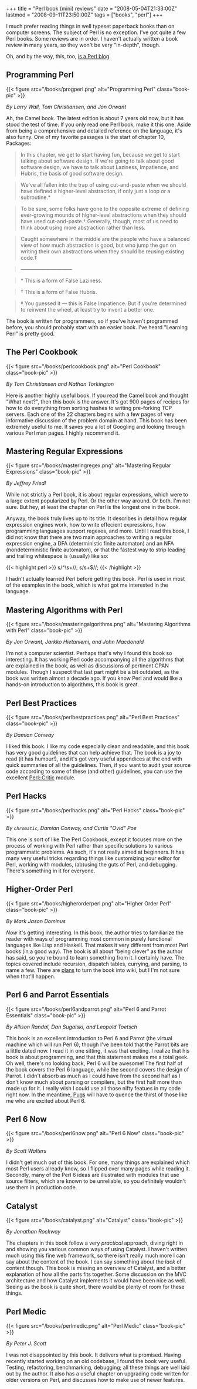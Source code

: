 +++
title = "Perl book (mini) reviews"
date = "2008-05-04T21:33:00Z"
lastmod = "2008-09-11T23:50:00Z"
tags = ["books", "perl"]
+++

I much prefer reading things in well typeset paperback books than on computer
screens. The subject of Perl is no exception. I've got quite a few Perl books.
Some reviews are in order. I haven't actually written a book review in many
years, so they won't be very "in-depth", though.

Oh, and by the way, this, too, [is a Perl blog](http://use.perl.org/~schwern/journal/36263).
<!--more-->

<style>.book-pic { float: right; padding: 10px; }</style>

## Programming Perl

{{< figure src="/books/progperl.png" alt="Programming Perl" class="book-pic" >}}

_By Larry Wall, Tom Christiansen, and Jon Orwant_

Ah, the Camel book. The latest edition is about 7 years old now, but it has
stood the test of time. If you only read one Perl book, make it this one.
Aside from being a comprehensive and detailed reference on the language, it's
also funny. One of my favorite passages is the start of chapter 10, Packages:

> In this chapter, we get to start having fun, because we get to start
> talking about software design. If we're going to talk about good software
> design, we have to talk about Laziness, Impatience, and Hubris, the basis
> of good software design.

> We've all fallen into the trap of using cut-and-paste when we should have
> defined a higher-level abstraction, if only just a loop or a subroutine.\*

> To be sure, some folks have gone to the opposite extreme of defining
> ever-growing mounds of higher-level abstractions when they should have
> used cut-and-paste.† Generally, though, most of us need to think about
> using more abstraction rather than less.

> Caught somewhere in the middle are the people who have a balanced view of
> how much abstraction is good, but who jump the gun on writing their own
> abstractions when they should be reusing existing code.‡

> ――――――――――

> \* This is a form of False Laziness.

> † This is a form of False Hubris.

> ‡ You guessed it — this is False Impatience. But if you're determined to
> reinvent the wheel, at least try to invent a better one.

The book is written for programmers, so if you've haven't programmed before,
you should probably start with an easier book. I've heard "Learning Perl" is
pretty good.

## The Perl Cookbook

{{< figure src="/books/perlcookbook.png" alt="Perl Cookbook" class="book-pic" >}}

_By Tom Christiansen and Nathan Torkington_

Here is another highly useful book. If you read the Camel book and thought
"What next?", then this book is the answer. It's got 900 pages of recipes for
how to do everything from sorting hashes to writing pre-forking TCP servers.
Each one of the 22 chapters begins with a few pages of very informative
discussion of the problem domain at hand. This book has been extremely useful
to me. It saves you a lot of Googling and looking through various Perl man
pages. I highly recommend it.

## Mastering Regular Expressions

{{< figure src="/books/masteringregex.png" alt="Mastering Regular Expressions" class="book-pic" >}}

_By Jeffrey Friedl_

While not strictly a Perl book, it is about regular expressions, which were
to a large extent popularized by Perl. Or the other way around. Or both. I'm
not sure. But hey, at least the chapter on Perl is the longest one in the
book.

Anyway, the book truly lives up to its title. It describes in detail how
regular expression engines work, how to write effecient expressions, how
programming languages support regexes, and more. Until I read this book, I did
not know that there are two main approaches to writing a regular expression
engine, a DFA (deterministic finite automaton) and an NFA (nondeterministic
finite automaton), or that the fastest way to strip leading and trailing
whitespace is (usually) like so:

{{< highlight perl >}}
s/^\s+//;
s/s+$//;
{{< /highlight >}}

I hadn't actually learned Perl before getting this book. Perl is used in most
of the examples in the book, which is what got me interested in the language.

## Mastering Algorithms with Perl

{{< figure src="/books/masteringalgorithms.png" alt="Mastering Algorithms with Perl" class="book-pic" >}}

_By Jon Orwant, Jarkko Hietaniemi, and John Macdonald_

I'm not a computer scientist. Perhaps that's why I found this book so
interesting. It has working Perl code accompanying all the algorithms that
are explained in the book, as well as discussions of pertinent CPAN modules.
Though I suspect that last part might be a bit outdated, as the book was
written almost a decade ago. If you know Perl and would like a hands-on
introduction to algorithms, this book is great.

## Perl Best Practices

{{< figure src="/books/perlbestpractices.png" alt="Perl Best Practices" class="book-pic" >}}

_By Damian Conway_

I liked this book. I like my code especially clean and readable, and this book
has very good guidelines that can help achieve that. The book is a joy to read
(it has humour!), and it's got very useful appendices at the end with quick
summaries of all the guidelines. Then, if you want to audit your source code
according to some of these (and other) guidelines, you can use the excellent
[Perl::Critic](http://search.cpan.org/dist/Perl-Critic/) module.

## Perl Hacks

{{< figure src="/books/perlhacks.png" alt="Perl Hacks" class="book-pic" >}}

_By `chromatic`, Damian Conway, and Curtis "Ovid" Poe_

This one is sort of like The Perl Cookbook, except it focuses more on the
process of working with Perl rather than specific solutions to various
programmatic problems. As such, it's not really aimed at beginners. It has
many very useful tricks regarding things like customizing your editor for
Perl, working with modules, (ab)using the guts of Perl, and debugging.
There's something in it for everyone.

## Higher-Order Perl

{{< figure src="/books/higherorderperl.png" alt="Higher Order Perl" class="book-pic" >}}

_By Mark Jason Dominus_

_Now_ it's getting interesting. In this book, the author tries to familiarize
the reader with ways of programming most common in purely functional
languages like Lisp and Haskell. That makes it very different from most Perl
books (in a good way). The book is all about "being clever" as the author has
said, so you're bound to learn something from it. I certainly have. The topics
covered include recursion, dispatch tables, currying, and parsing, to name a
few. There are [plans](http://hop.perl.plover.com/#free) to turn the book into
wiki, but I I'm not sure when that'll happen.

## Perl 6 and Parrot Essentials

{{< figure src="/books/perl6andparrot.png" alt="Perl 6 and Parrot Essentials" class="book-pic" >}}

_By Allison Randal, Dan Sugalski, and Leopold Toetsch_

This book is an excellent introduction to Perl 6 and Parrot (the virtual
machine which will run Perl 6), though I've been told that the Parrot bits
are a little dated now. I read it in one sitting, it was that exciting. I
realize that his book is about programming, and that this statement makes me
a total geek. Oh well, there's no looking back, Perl 6 will be awesome! The
first half of the book covers the Perl 6 language, while the second covers
the design of Parrot. I didn't absorb as much as I could have from the second
half as I don't know much about parsing or compilers, but the first half more
than made up for it. I really wish I could use all those nifty featues in my
code right now. In the meantime, [Pugs](http://en.wikipedia.org/wiki/Pugs)
will have to quence the thirst of those like me who are excited about Perl 6.

## Perl 6 Now

{{< figure src="/books/perl6now.png" alt="Perl 6 Now" class="book-pic" >}}

_By Scott Walters_

I didn't get much out of this book. For
one, many things are explained which most Perl users already know, so I
flipped over many pages while reading it. Secondly, many of the Perl 6 ideas
are illustrated with modules that use source filters, which are known to be
unreliable, so you definitely wouldn't use them in production code.

## Catalyst

{{< figure src="/books/catalyst.png" alt="Catalyst" class="book-pic" >}}

_By Jonathan Rockway_

The chapters in this book follow a very _practical_ approach, diving right in
and showing you various common ways of using Catalyst. I haven't written much
using this fine web framework, so there isn't really much more I can say about
the content of the book. I can say something about the _lack_ of content
though. This book is missing an overview of Catalyst, and a better explanation
of how all the parts fits together. Some discussion on the MVC architecture
and how Catalyst implements it would have been nice as well. Seeing as the
book is quite short, there would be plenty of room for these things.

## Perl Medic

{{< figure src="/books/perlmedic.png" alt="Perl Medic" class="book-pic" >}}

_By Peter J. Scott_

I was not disappointed by this book. It delivers what is promised. Having
recently started working on an old codebase, I found the book very useful.
Testing, refactoring, benchmarking, debugging; all these things are well laid
out by the author. It also has a useful chapter on upgrading code written for
older versions on Perl, and discusses how to make use of newer features.


